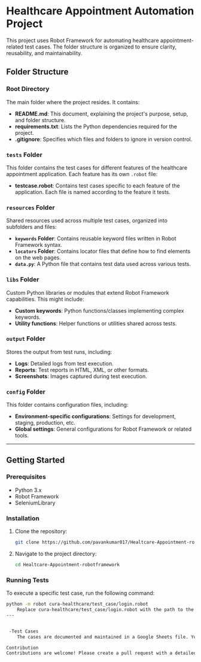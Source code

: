 # Healthcare Appointment Automation Project

This project uses Robot Framework for automating healthcare appointment-related test cases. The folder structure is organized to ensure clarity, reusability, and maintainability.

## Folder Structure

### Root Directory
The main folder where the project resides. It contains:
- **README.md**: This document, explaining the project's purpose, setup, and folder structure.
- **requirements.txt**: Lists the Python dependencies required for the project.
- **.gitignore**: Specifies which files and folders to ignore in version control.

### `tests` Folder
This folder contains the test cases for different features of the healthcare appointment application. Each feature has its own `.robot` file:
- **testcase.robot**: Contains test cases specific to each feature of the application. Each file is named according to the feature it tests.

### `resources` Folder
Shared resources used across multiple test cases, organized into subfolders and files:
- **`keywords` Folder**: Contains reusable keyword files written in Robot Framework syntax.
- **`locators` Folder**: Contains locator files that define how to find elements on the web pages.
- **`data.py`**: A Python file that contains test data used across various tests.

### `libs` Folder
Custom Python libraries or modules that extend Robot Framework capabilities. This might include:
- **Custom keywords**: Python functions/classes implementing complex keywords.
- **Utility functions**: Helper functions or utilities shared across tests.

### `output` Folder
Stores the output from test runs, including:
- **Logs**: Detailed logs from test execution.
- **Reports**: Test reports in HTML, XML, or other formats.
- **Screenshots**: Images captured during test execution.

### `config` Folder
This folder contains configuration files, including:
- **Environment-specific configurations**: Settings for development, staging, production, etc.
- **Global settings**: General configurations for Robot Framework or related tools.

---

## Getting Started

### Prerequisites
- Python 3.x
- Robot Framework
- SeleniumLibrary

### Installation
1. Clone the repository:
    ```sh
    git clone https://github.com/pavankumar017/Healtcare-Appointment-robotframework.git
    ```
2. Navigate to the project directory:
    ```sh
    cd Healtcare-Appointment-robotframework
    ```

### Running Tests
To execute a specific test case, run the following command:
```sh
python -m robot cura-healthcare/test_case/login.robot
    Replace cura-healthcare/test_case/login.robot with the path to the specific test case you want to run.
---


 -Test Cases
    The cases are documented and maintained in a Google Sheets file. You can find the detailed test cases here.- https://docs.google.com/spreadsheets/d/1YE1v637yfYH-V9qtf1LG0HcGLkJ2wPtoPAWHpHZQoHY/edit#gid=0

Contribution
Contributions are welcome! Please create a pull request with a detailed description of your changes.
